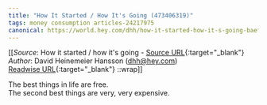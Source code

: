 ```yaml
---
title: "How It Started / How It's Going (473406319)"
tags: money consumption articles-24217975
canonical: https://world.hey.com/dhh/how-it-started-how-it-s-going-baefaf09
---
```


[[_Source_: How it started / how it's going - [Source URL](https://world.hey.com/dhh/how-it-started-how-it-s-going-baefaf09){:target="_blank"}<br>
_Author_: David Heinemeier Hansson (dhh@hey.com)<br>
[Readwise URL](https://readwise.io/open/473406319){:target="_blank"}
::wrap]]

The best things in life are free.  
The second best things are very, very expensive.
